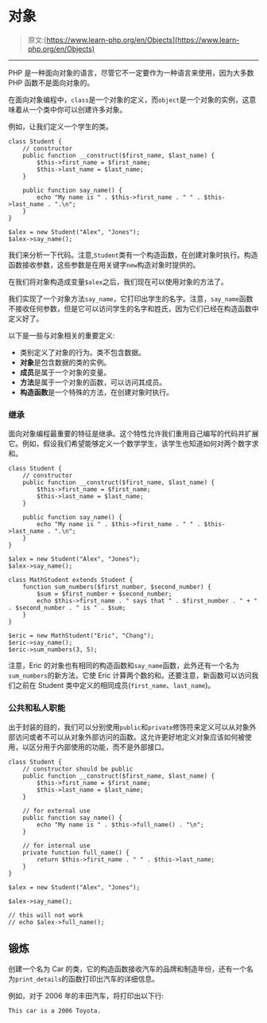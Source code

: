 # 对象

> 原文:[https://www.learn-php.org/en/Objects](https://www.learn-php.org/en/Objects)

* * *

PHP 是一种面向对象的语言，尽管它不一定要作为一种语言来使用，因为大多数 PHP 函数不是面向对象的。

在面向对象编程中，`class`是一个对象的定义，而`object`是一个对象的实例，这意味着从一个类中你可以创建许多对象。

例如，让我们定义一个学生的类。

```
class Student {
    // constructor
    public function __construct($first_name, $last_name) {
        $this->first_name = $first_name;
        $this->last_name = $last_name;
    }

    public function say_name() {
        echo "My name is " . $this->first_name . " " . $this->last_name . ".\n";
    }
}

$alex = new Student("Alex", "Jones");
$alex->say_name(); 
```

我们来分析一下代码。注意,`Student`类有一个构造函数，在创建对象时执行。构造函数接收参数，这些参数是在用关键字`new`构造对象时提供的。

在我们将对象构造成变量`$alex`之后，我们现在可以使用对象的方法了。

我们实现了一个对象方法`say_name`，它打印出学生的名字。注意，`say_name`函数不接收任何参数，但是它可以访问学生的名字和姓氏，因为它们已经在构造函数中定义好了。

以下是一些与对象相关的重要定义:

*   类别定义了对象的行为。类不包含数据。
*   **对象**是包含数据的类的实例。
*   **成员**是属于一个对象的变量。
*   **方法**是属于一个对象的函数，可以访问其成员。
*   **构造函数**是一个特殊的方法，在创建对象时执行。

### 继承

面向对象编程最重要的特征是继承。这个特性允许我们重用自己编写的代码并扩展它。例如，假设我们希望能够定义一个数学学生，该学生也知道如何对两个数字求和。

```
class Student {
    // constructor
    public function __construct($first_name, $last_name) {
        $this->first_name = $first_name;
        $this->last_name = $last_name;
    }

    public function say_name() {
        echo "My name is " . $this->first_name . " " . $this->last_name . ".\n";
    }
}

$alex = new Student("Alex", "Jones");
$alex->say_name();

class MathStudent extends Student {
    function sum_numbers($first_number, $second_number) {
        $sum = $first_number + $second_number;
        echo $this->first_name . " says that " . $first_number . " + " . $second_number . " is " . $sum;
    }
}

$eric = new MathStudent("Eric", "Chang");
$eric->say_name();
$eric->sum_numbers(3, 5); 
```

注意，Eric 的对象也有相同的构造函数和`say_name`函数，此外还有一个名为`sum_numbers`的新方法，它使 Eric 计算两个数的和。还要注意，新函数可以访问我们之前在 Student 类中定义的相同成员(`first_name`、`last_name`)。

### 公共和私人职能

出于封装的目的，我们可以分别使用`public`和`private`修饰符来定义可以从对象外部访问或者不可以从对象外部访问的函数。这允许更好地定义对象应该如何被使用，以区分用于内部使用的功能，而不是外部接口。

```
class Student {
    // constructor should be public
    public function __construct($first_name, $last_name) {
        $this->first_name = $first_name;
        $this->last_name = $last_name;
    }

    // for external use
    public function say_name() {
        echo "My name is " . $this->full_name() . "\n";
    }

    // for internal use
    private function full_name() {
        return $this->first_name . " " . $this->last_name;
    }
}

$alex = new Student("Alex", "Jones");

$alex->say_name();

// this will not work
// echo $alex->full_name(); 
```

## 锻炼

创建一个名为 Car 的类，它的构造函数接收汽车的品牌和制造年份，还有一个名为`print_details`的函数打印出汽车的详细信息。

例如，对于 2006 年的丰田汽车，将打印出以下行:

`This car is a 2006 Toyota.`